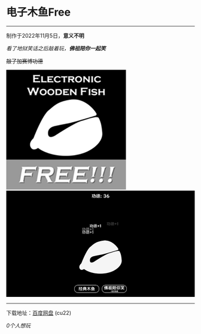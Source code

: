 # 电子木鱼Free
*****
制作于2022年11月5日，**意义不明**

_看了地狱笑话之后敲着玩，**佛祖陪你一起笑**_

~~敲了加赛博功德~~

![fish1](img/fish1.png)
![fish2](img/fish2.png)
*****
下载地址：[百度网盘](https://pan.baidu.com/s/1RExmlU9XqzlrNZBxTyY6Ig?pwd=cu22) (cu22)

_0个人想玩_